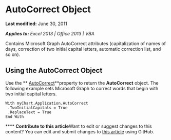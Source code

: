 
# AutoCorrect Object

 **Last modified:** June 30, 2011

 _**Applies to:** Excel 2013 | Office 2013 | VBA_

Contains Microsoft Graph AutoCorrect attributes (capitalization of names of days, correction of two initial capital letters, automatic correction list, and so on).


## Using the AutoCorrect Object

Use the  ** [AutoCorrect](f05a4ff5-4245-ff2e-1082-f48e130d0741.md)**property to return the  **AutoCorrect** object. The following example sets Microsoft Graph to correct words that begin with two initial capital letters.


```
With myChart.Application.AutoCorrect 
 .TwoInitialCapitals = True 
 .ReplaceText = True 
End With
```


****   **Contribute to this article**Want to edit or suggest changes to this content? You can edit and submit changes to  [this article](https://github.com/jhershey00/VBA_Excel_Test/OpenXMLCon/articles/68fa11da-e28f-53cd-3d50-a1f19d261a02.md) using GitHub.

